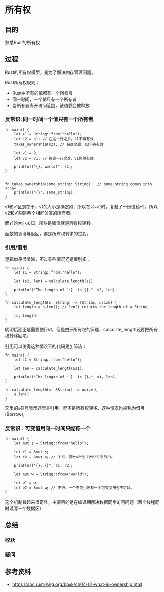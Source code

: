 # 所有权

## 目的
熟悉Rust的所有权

## 过程
Rust的所有权模型，是为了解决内存管理问题。

Rust所有权规则：
- Rust中所有的值都有一个所有者
- 同一时间，一个值只有一个所有者
- 当所有者离开访问范围，该值将会被释放

### 反常识: 同一时间一个值只有一个所有者
```
fn main() {
    let s1 = String::from("hello");
    let s2 = s1; // 在这一行之后，s1不再有效
    takes_ownership(s2); // 在这之后，s2不再有效
    
    let v1 = 2;
    let v2 = v1; // 在这一行之后，v1仍然有效

    println!("{}, world!", s1);
}


fn takes_ownership(some_string: String) { // some_string comes into scope
    println!("{}", some_string);
}
```
s1和v1区别在于，v1的大小是确定的，所以在`v2=v1`时，复制了一份值给v2，所以v2和v1只是两个相同的值的所有者。

而s1的大小未知，所以是赋值就是所有权转移。

函数的调用与返回，都是所有权转移的过程。

### 引用/借用
逻辑似乎很清晰，不过有些情况还是很别扭：
```
fn main() {
    let s1 = String::from("hello");

    let (s2, len) = calculate_length(s1);

    println!("The length of '{}' is {}.", s2, len);
}

fn calculate_length(s: String) -> (String, usize) {
    let length = s.len(); // len() returns the length of a String

    (s, length)
}
```
明明后面还是需要使用s1，但是由于所有权的问题，calculate_length还要把所有权转移回来。

引用可以使得这种情况下的代码更加简洁：
```
fn main() {
    let s1 = String::from("hello");

    let len = calculate_length(&s1);

    println!("The length of '{}' is {}.", s1, len);
}

fn calculate_length(s: &String) -> usize {
    s.len()
}
```
这里的`&`符号表示这里是引用，而不是所有权转移。这种情况也被称为借用(Borrow)。

### 反常识：可变借用同一时间只能有一个

```
fn main() {
    let mut s = String::from("hello");

    let r1 = &mut s;
    let r2 = &mut s; // 不行，因为s产生了两个可变引用。

    println!("{}, {}", r1, r2);
    
    let mut w = String::from("world");

    let w1 = w;
    let w2 = &mut w; // 不行，一个不变引用和一个可变引用也不可以。
}
```

这个机制看起来很奇怪，主要目的是在编译期解决数据同步访问问题（两个线程同时读写一个数据区）


## 总结

### 收获

### 疑问


## 参考资料
- https://doc.rust-lang.org/book/ch04-01-what-is-ownership.html
